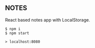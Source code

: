## NOTES

React based notes app with LocalStorage.

    $ npm i
    $ npm start

    > localhost:8080
